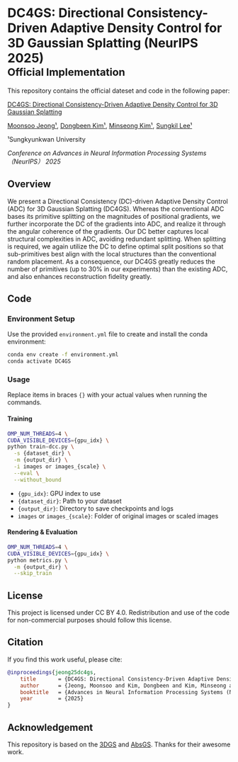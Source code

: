 # DC4GS: Directional Consistency-Driven Adaptive Density Control for 3D Gaussian Splatting (NeurIPS 2025)<br><sub>Official Implementation</sub><br>

This repository contains the official dateset and code in the following paper:

[DC4GS: Directional Consistency-Driven Adaptive Density Control for 3D Gaussian Splatting](https://cg.skku.edu/pub/2025-jeong-neurips-dc4gs)

[Moonsoo Jeong¹](https://cg.skku.edu/ppl/), [Dongbeen Kim¹](https://cg.skku.edu/ppl/), [Minseong Kim¹](https://cg.skku.edu/ppl/), [Sungkil Lee¹](https://cg.skku.edu/slee/)

¹Sungkyunkwan University

*Conference on Advances in Neural Information Processing Systems （NeurIPS） 2025*

## Overview
We present a Directional Consistency (DC)-driven Adaptive Density Control (ADC) for 3D Gaussian Splatting (DC4GS). Whereas the conventional ADC bases its primitive splitting on the magnitudes of positional gradients, we further incorporate the DC of the gradients into ADC, and realize it through the angular coherence of the gradients. Our DC better captures local structural complexities in ADC, avoiding redundant splitting. When splitting is required, we again utilize the DC to define optimal split positions so that sub-primitives best align with the local structures than the conventional random placement. As a consequence, our DC4GS greatly reduces the number of primitives (up to 30% in our experiments) than the existing ADC, and also enhances reconstruction fidelity greatly.

## Code

### Environment Setup  
Use the provided `environment.yml` file to create and install the conda environment:

```bash
conda env create -f environment.yml
conda activate DC4GS
```

### Usage  
Replace items in braces `{}` with your actual values when running the commands.

#### Training

```bash
OMP_NUM_THREADS=4 \
CUDA_VISIBLE_DEVICES={gpu_idx} \
python train-dcc.py \
  -s {dataset_dir} \
  -m {output_dir} \
  -i images or images_{scale} \
  --eval \
  --without_bound
```

- `{gpu_idx}`: GPU index to use  
- `{dataset_dir}`: Path to your dataset  
- `{output_dir}`: Directory to save checkpoints and logs  
- `images` or `images_{scale}`: Folder of original images or scaled images  

#### Rendering & Evaluation

```bash
OMP_NUM_THREADS=4 \
CUDA_VISIBLE_DEVICES={gpu_idx} \
python metrics.py \
  -m {output_dir} \
  --skip_train
```

## License

This project is licensed under CC BY 4.0. Redistribution and use of the code for non-commercial purposes should follow this license.

## Citation

If you find this work useful, please cite:

```bibtex
@inproceedings{jeong25dc4gs,
    title       = {DC4GS: Directional Consistency-Driven Adaptive Density Control for 3D Gaussian Splatting},
    author      = {Jeong, Moonsoo and Kim, Dongbeen and Kim, Minseong and Lee, Sungkil},
    booktitle   = {Advances in Neural Information Processing Systems (NeurIPS)},
    year        = {2025}
}
```

## Acknowledgement
This repository is based on the [3DGS](https://github.com/ykdai/Flare7K) and [AbsGS](https://github.com/TY424/AbsGS). Thanks for their awesome work.
